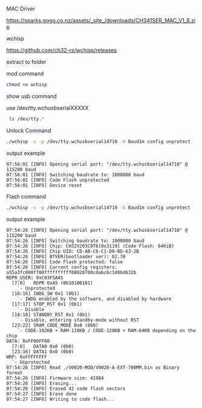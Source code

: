 MAC Driver 

<a href="https://sparks.gogo.co.nz/assets/_site_/downloads/CH341SER_MAC_V1_8.zip">https://sparks.gogo.co.nz/assets/_site_/downloads/CH341SER_MAC_V1_8.zip</a>

wchisp

<a href="https://github.com/ch32-rs/wchisp/releases">https://github.com/ch32-rs/wchisp/releases</a>

extract to folder

mod command

```bash
chmod +x wchisp
```

show usb command

use /dev/tty.wchusbserialXXXXX


```bash
 ls /dev/tty.*
```

Unlock Command

```bash
./wchisp -s -p /dev/tty.wchusbserial14710 -b Baud1m config unprotect
```

output example 

```
07:56:01 [INFO] Opening serial port: "/dev/tty.wchusbserial14710" @ 115200 baud
07:56:01 [INFO] Switching baudrate to: 1000000 baud
07:56:01 [INFO] Code Flash unprotected
07:56:01 [INFO] Device reset
```

Flash command

```bash
./wchisp -s -p /dev/tty.wchusbserial14710 -b Baud1m config unprotect
```

output example

```
07:54:26 [INFO] Opening serial port: "/dev/tty.wchusbserial14710" @ 115200 baud
07:54:26 [INFO] Switching baudrate to: 1000000 baud
07:54:26 [INFO] Chip: CH32V203C8T6[0x3119] (Code Flash: 64KiB)
07:54:26 [INFO] Chip UID: CD-AB-C6-C1-D0-BD-63-2B
07:54:26 [INFO] BTVER(bootloader ver): 02.70
07:54:26 [INFO] Code Flash protected: false
07:54:26 [INFO] Current config registers: a55a3fc000ff00ffffffffff00020700cdabc6c1d0bd632b
RDPR_USER: 0xC03F5AA5
  [7:0]   RDPR 0xA5 (0b10100101)
    `- Unprotected
  [16:16] IWDG_SW 0x1 (0b1)
    `- IWDG enabled by the software, and disabled by hardware
  [17:17] STOP_RST 0x1 (0b1)
    `- Disable
  [18:18] STANDBY_RST 0x1 (0b1)
    `- Disable, entering standby-mode without RST
  [23:22] SRAM_CODE_MODE 0x0 (0b0)
    `- CODE-192KB + RAM-128KB / CODE-128KB + RAM-64KB depending on the chip
DATA: 0xFF00FF00
  [7:0]   DATA0 0x0 (0b0)
  [23:16] DATA1 0x0 (0b0)
WRP: 0xFFFFFFFF
  `- Unprotected
07:54:26 [INFO] Read ./V0020-MOD/V0020-A-EXT-700MM.bin as Binary format
07:54:26 [INFO] Firmware size: 41984
07:54:26 [INFO] Erasing...
07:54:26 [INFO] Erased 42 code flash sectors
07:54:27 [INFO] Erase done
07:54:27 [INFO] Writing to code flash...
```